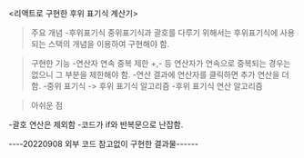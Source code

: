 <리액트로 구현한 후위 표기식 계산기>

>주요 개념 
-후위표기식
  중위표기식과 괄호를 다루기 위해서는 후위표기식에 사용되는 스택의 개념을 이용하여 구현해야 함.

>구현한 기능 
-연산자 연속 중복 제한
+,- 등 연산자가 연속으로 중복되는 경우는 없으니 그 부분을 제한해야 함. 
-연산 결과에 연산자를 클릭하면 추가 연산을 더함. 
-중위 표기식 -> 후위 표기식 알고리즘 
-후위 표기식 연산 알고리즘

>아쉬운 점

-괄호 연산은 제외함 
-코드가 if와 반복문으로 난잡함.

----20220908 외부 코드 참고없이 구현한 결과물------
